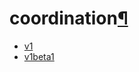 ---
---

<div class="section" id="coordination">
<h1>coordination<a class="headerlink" href="#coordination" title="Permalink to this headline">¶</a></h1>
<div class="toctree-wrapper compound">
<ul>
<li class="toctree-l1"><a class="reference internal" href="v1/">v1</a></li>
<li class="toctree-l1"><a class="reference internal" href="v1beta1/">v1beta1</a></li>
</ul>
</div>
</div>
